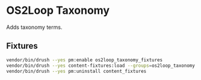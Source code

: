 # OS2Loop Taxonomy

Adds taxonomy terms.

## Fixtures

```sh
vendor/bin/drush --yes pm:enable os2loop_taxonomy_fixtures
vendor/bin/drush --yes content-fixtures:load --groups=os2loop_taxonomy
vendor/bin/drush --yes pm:uninstall content_fixtures
```
